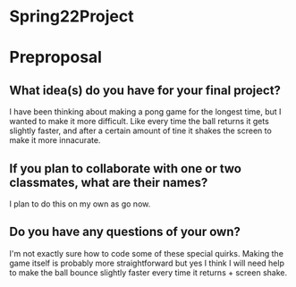 # Spring22Project
# Preproposal

## What idea(s) do you have for your final project?

I have been thinking about making a pong game for the longest time, but I wanted to make it more difficult. Like every time the ball returns it gets slightly faster, and after a certain amount of tine it shakes the screen to make it more innacurate. 

## If you plan to collaborate with one or two classmates, what are their names?

I plan to do this on my own as go now. 

## Do you have any questions of your own?

I'm not exactly sure how to code some of these special quirks. Making the game itself is probably more straightforward but yes I think I will need help to make the ball bounce slightly faster every time it returns + screen shake. 
